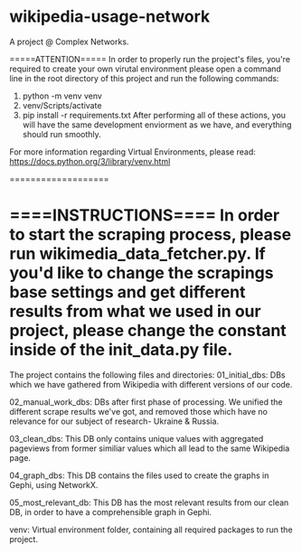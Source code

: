 # wikipedia-usage-network
A project @ Complex Networks.

=====ATTENTION=====
In order to properly run the project's files, you're required
to create your own virutal environment please open a command line
in the root directory of this project and run the following commands:
1. python -m venv venv
2. venv/Scripts/activate
3. pip install -r requirements.txt
After performing all of these actions, you will have the same development enviorment as we have, and everything should run smoothly.

For more information regarding Virtual Environments, please read:
https://docs.python.org/3/library/venv.html

===================

====INSTRUCTIONS====
In order to start the scraping process, please run wikimedia_data_fetcher.py.
If you'd like to change the scrapings base settings and get different results
from what we used in our project, please change the constant inside of the
init_data.py file.
====================

The project contains the following files and directories:
01_initial_dbs: DBs which we have gathered from Wikipedia with different versions of our code.

02_manual_work_dbs: DBs after first phase of processing. We unified the different scrape results we've got, and removed those which have no relevance for our subject of research- Ukraine & Russia.

03_clean_dbs: This DB only contains unique values with aggregated pageviews from former similiar values which all lead to the same Wikipedia page.

04_graph_dbs: This DB contains the files used to create the graphs in Gephi, using NetworkX.

05_most_relevant_db: This DB has the most relevant results from our clean DB, in order to have a comprehensible graph in Gephi.

venv: Virtual environment folder, containing all required packages to run the project.